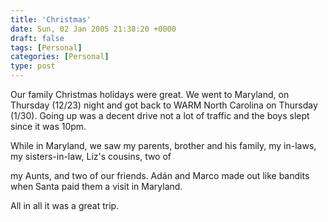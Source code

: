 ```yaml
---
title: 'Christmas'
date: Sun, 02 Jan 2005 21:38:20 +0000
draft: false
tags: [Personal]
categories: [Personal]
type: post
---
```


Our family Christmas holidays were great. We went to Maryland, on Thursday (12/23) night and got back to WARM North Carolina on Thursday (1/30). Going up was a decent drive not a lot of traffic and the boys slept since it was 10pm.

While in Maryland, we saw my parents, brother and his family, my in-laws, my sisters-in-law, Liz's cousins, two of

my Aunts, and two of our friends. Adán and Marco made out like bandits when Santa paid them a visit in Maryland.

All in all it was a great trip.